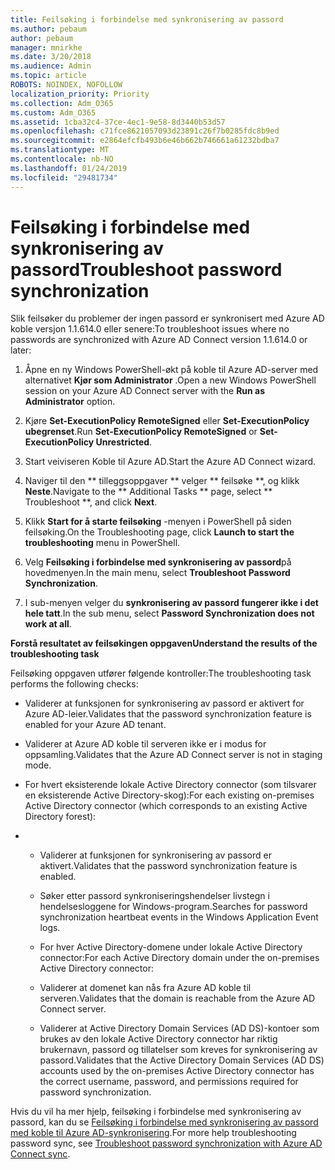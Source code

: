 ```yaml
---
title: Feilsøking i forbindelse med synkronisering av passord
ms.author: pebaum
author: pebaum
manager: mnirkhe
ms.date: 3/20/2018
ms.audience: Admin
ms.topic: article
ROBOTS: NOINDEX, NOFOLLOW
localization_priority: Priority
ms.collection: Adm_O365
ms.custom: Adm_O365
ms.assetid: 1cba32c4-37ce-4ec1-9e58-8d3440b53d57
ms.openlocfilehash: c71fce8621057093d23891c26f7b0285fdc8b9ed
ms.sourcegitcommit: e2864efcfb493b6e46b662b746661a61232bdba7
ms.translationtype: MT
ms.contentlocale: nb-NO
ms.lasthandoff: 01/24/2019
ms.locfileid: "29481734"
---
```

# <a name="troubleshoot-password-synchronization"></a><span data-ttu-id="12fc8-102">Feilsøking i forbindelse med synkronisering av passord</span><span class="sxs-lookup"><span data-stu-id="12fc8-102">Troubleshoot password synchronization</span></span>

<span data-ttu-id="12fc8-103">Slik feilsøker du problemer der ingen passord er synkronisert med Azure AD koble versjon 1.1.614.0 eller senere:</span><span class="sxs-lookup"><span data-stu-id="12fc8-103">To troubleshoot issues where no passwords are synchronized with Azure AD Connect version 1.1.614.0 or later:</span></span>
  
1. <span data-ttu-id="12fc8-104">Åpne en ny Windows PowerShell-økt på koble til Azure AD-server med alternativet **Kjør som Administrator** .</span><span class="sxs-lookup"><span data-stu-id="12fc8-104">Open a new Windows PowerShell session on your Azure AD Connect server with the **Run as Administrator** option.</span></span> 
    
2. <span data-ttu-id="12fc8-105">Kjøre **Set-ExecutionPolicy RemoteSigned** eller **Set-ExecutionPolicy ubegrenset**.</span><span class="sxs-lookup"><span data-stu-id="12fc8-105">Run **Set-ExecutionPolicy RemoteSigned** or **Set-ExecutionPolicy Unrestricted**.</span></span> 
    
3. <span data-ttu-id="12fc8-106">Start veiviseren Koble til Azure AD.</span><span class="sxs-lookup"><span data-stu-id="12fc8-106">Start the Azure AD Connect wizard.</span></span>
    
4. <span data-ttu-id="12fc8-107">Naviger til den \*\* tilleggsoppgaver \*\* velger \*\* feilsøke \*\*, og klikk **Neste**.</span><span class="sxs-lookup"><span data-stu-id="12fc8-107">Navigate to the \*\* Additional Tasks \*\* page, select \*\* Troubleshoot \*\*, and click **Next**.</span></span> 
    
5. <span data-ttu-id="12fc8-108">Klikk **Start for å starte feilsøking** -menyen i PowerShell på siden feilsøking.</span><span class="sxs-lookup"><span data-stu-id="12fc8-108">On the Troubleshooting page, click **Launch to start the troubleshooting** menu in PowerShell.</span></span> 
    
6. <span data-ttu-id="12fc8-109">Velg **Feilsøking i forbindelse med synkronisering av passord**på hovedmenyen.</span><span class="sxs-lookup"><span data-stu-id="12fc8-109">In the main menu, select **Troubleshoot Password Synchronization**.</span></span> 
    
7. <span data-ttu-id="12fc8-110">I sub-menyen velger du **synkronisering av passord fungerer ikke i det hele tatt**.</span><span class="sxs-lookup"><span data-stu-id="12fc8-110">In the sub menu, select **Password Synchronization does not work at all**.</span></span> 
    
 <span data-ttu-id="12fc8-111">**Forstå resultatet av feilsøkingen oppgaven**</span><span class="sxs-lookup"><span data-stu-id="12fc8-111">**Understand the results of the troubleshooting task**</span></span>
  
<span data-ttu-id="12fc8-112">Feilsøking oppgaven utfører følgende kontroller:</span><span class="sxs-lookup"><span data-stu-id="12fc8-112">The troubleshooting task performs the following checks:</span></span>
  
- <span data-ttu-id="12fc8-113">Validerer at funksjonen for synkronisering av passord er aktivert for Azure AD-leier.</span><span class="sxs-lookup"><span data-stu-id="12fc8-113">Validates that the password synchronization feature is enabled for your Azure AD tenant.</span></span>
    
- <span data-ttu-id="12fc8-114">Validerer at Azure AD koble til serveren ikke er i modus for oppsamling.</span><span class="sxs-lookup"><span data-stu-id="12fc8-114">Validates that the Azure AD Connect server is not in staging mode.</span></span>
    
- <span data-ttu-id="12fc8-115">For hvert eksisterende lokale Active Directory connector (som tilsvarer en eksisterende Active Directory-skog):</span><span class="sxs-lookup"><span data-stu-id="12fc8-115">For each existing on-premises Active Directory connector (which corresponds to an existing Active Directory forest):</span></span>
    
- 
  - <span data-ttu-id="12fc8-116">Validerer at funksjonen for synkronisering av passord er aktivert.</span><span class="sxs-lookup"><span data-stu-id="12fc8-116">Validates that the password synchronization feature is enabled.</span></span>
    
  - <span data-ttu-id="12fc8-117">Søker etter passord synkroniseringshendelser livstegn i hendelsesloggene for Windows-program.</span><span class="sxs-lookup"><span data-stu-id="12fc8-117">Searches for password synchronization heartbeat events in the Windows Application Event logs.</span></span>
    
  - <span data-ttu-id="12fc8-118">For hver Active Directory-domene under lokale Active Directory connector:</span><span class="sxs-lookup"><span data-stu-id="12fc8-118">For each Active Directory domain under the on-premises Active Directory connector:</span></span>
    
  - <span data-ttu-id="12fc8-119">Validerer at domenet kan nås fra Azure AD koble til serveren.</span><span class="sxs-lookup"><span data-stu-id="12fc8-119">Validates that the domain is reachable from the Azure AD Connect server.</span></span>
    
  - <span data-ttu-id="12fc8-120">Validerer at Active Directory Domain Services (AD DS)-kontoer som brukes av den lokale Active Directory connector har riktig brukernavn, passord og tillatelser som kreves for synkronisering av passord.</span><span class="sxs-lookup"><span data-stu-id="12fc8-120">Validates that the Active Directory Domain Services (AD DS) accounts used by the on-premises Active Directory connector has the correct username, password, and permissions required for password synchronization.</span></span>
    
<span data-ttu-id="12fc8-121">Hvis du vil ha mer hjelp, feilsøking i forbindelse med synkronisering av passord, kan du se [Feilsøking i forbindelse med synkronisering av passord med koble til Azure AD-synkronisering](https://docs.microsoft.com/en-us/azure/active-directory/connect/active-directory-aadconnectsync-troubleshoot-password-synchronization).</span><span class="sxs-lookup"><span data-stu-id="12fc8-121">For more help troubleshooting password sync, see [Troubleshoot password synchronization with Azure AD Connect sync](https://docs.microsoft.com/en-us/azure/active-directory/connect/active-directory-aadconnectsync-troubleshoot-password-synchronization).</span></span>
  

